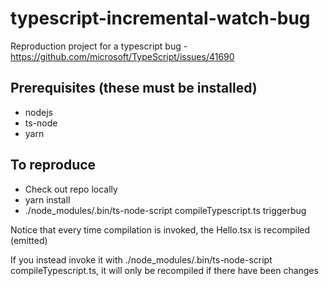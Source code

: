 # typescript-incremental-watch-bug

Reproduction project for a typescript bug - https://github.com/microsoft/TypeScript/issues/41690


## Prerequisites (these must be installed)

* nodejs
* ts-node
* yarn

## To reproduce

* Check out repo locally
* yarn install
* ./node_modules/.bin/ts-node-script compileTypescript.ts triggerbug

Notice that every time compilation is invoked, the Hello.tsx is recompiled (emitted)

If you instead invoke it with ./node_modules/.bin/ts-node-script compileTypescript.ts, it will only be recompiled if there have been changes

